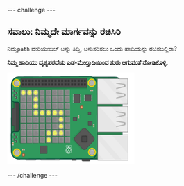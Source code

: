 --- challenge ---

## ಸವಾಲು: ನಿಮ್ಮದೇ ಮಾರ್ಗವನ್ನು ರಚಿಸಿರಿ

ನಿಮ್ಮ`path` ವೇರಿಯೇಬಲ್ ಅನ್ನು ತಿದ್ದಿ, ಅನುಸರಿಸಲು ಒಂದು ಹಾದಿಯನ್ನು ರಚಿಸಬಲ್ಲಿರಾ?

**ನಿಮ್ಮ ಹಾದಿಯು ದೃಶ್ಯಪರದೆಯ ಎಡ-ಮೇಲ್ತುದಿಯಿಂದ ಶುರು ಆಗುವಂತೆ ನೋಡಿಕೊಳ್ಳಿ.**

![ಸ್ಕ್ರೀನ್‍ಶಾಟ್](images/tightrope-path-challenge.png)

--- /challenge ---